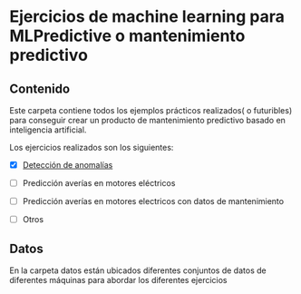 # Ejercicios de machine learning para MLPredictive o mantenimiento predictivo




## Contenido

Este carpeta contiene todos los ejemplos prácticos realizados( o futuribles) para conseguir crear un producto de mantenimiento predictivo basado en inteligencia artificial.

Los ejercicios realizados son los siguientes:

- [X] [Detección de anomalías](/Detección%20de%20anomalias/ejercicios/readme.md)
- [ ] Predicción averías en motores eléctricos
- [ ] Predicción averías en motores electricos con datos de mantenimiento
- [ ] Otros
  

## Datos

En la carpeta datos están ubicados diferentes conjuntos de datos de diferentes máquinas para abordar los diferentes ejercicios
